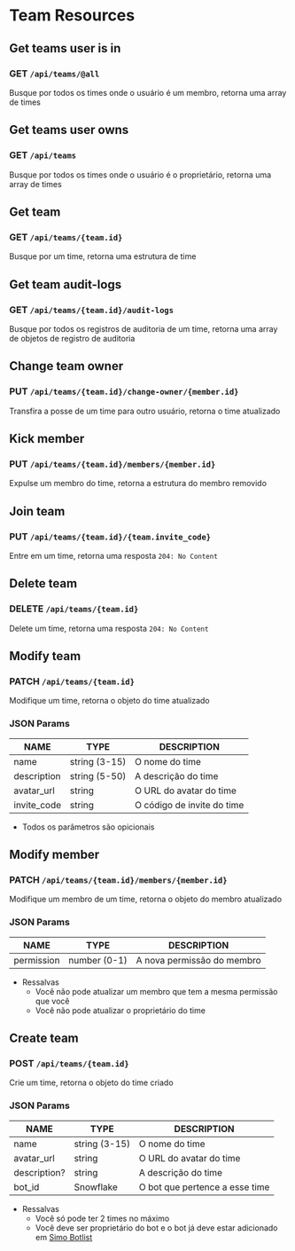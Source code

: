 # Team Resources

## Get teams user is in

### GET `/api/teams/@all`

Busque por todos os times onde o usuário é um membro, retorna uma array de times

## Get teams user owns

### GET `/api/teams`

Busque por todos os times onde o usuário é o proprietário, retorna uma array de times

## Get team

### GET `/api/teams/{team.id}`

Busque por um time, retorna uma estrutura de time

## Get team audit-logs

### GET `/api/teams/{team.id}/audit-logs`

Busque por todos os registros de auditoria de um time, retorna uma array de objetos
de registro de auditoria

## Change team owner

### PUT `/api/teams/{team.id}/change-owner/{member.id}`

Transfira a posse de um time para outro usuário, retorna o time atualizado

## Kick member

### PUT `/api/teams/{team.id}/members/{member.id}`

Expulse um membro do time, retorna a estrutura do membro removido

## Join team

### PUT `/api/teams/{team.id}/{team.invite_code}`

Entre em um time, retorna uma resposta `204: No Content`

## Delete team

### DELETE `/api/teams/{team.id}`

Delete um time, retorna uma resposta `204: No Content`

## Modify team

### PATCH `/api/teams/{team.id}`

Modifique um time, retorna o objeto do time atualizado

### JSON Params

| NAME        | TYPE          | DESCRIPTION                |
| ----------- | ------------- | -------------------------- |
| name        | string (3-15) | O nome do time             |
| description | string (5-50) | A descrição do time        |
| avatar_url  | string        | O URL do avatar do time    |
| invite_code | string        | O código de invite do time |

-   Todos os parâmetros são opicionais

## Modify member

### PATCH `/api/teams/{team.id}/members/{member.id}`

Modifique um membro de um time, retorna o objeto do membro atualizado

### JSON Params

| NAME       | TYPE         | DESCRIPTION                |
| ---------- | ------------ | -------------------------- |
| permission | number (0-1) | A nova permissão do membro |

-   Ressalvas
    -   Você não pode atualizar um membro que tem a mesma permissão que você
    -   Você não pode atualizar o proprietário do time

## Create team

### POST `/api/teams/{team.id}`

Crie um time, retorna o objeto do time criado

### JSON Params

| NAME         | TYPE          | DESCRIPTION                    |
| ------------ | ------------- | ------------------------------ |
| name         | string (3-15) | O nome do time                 |
| avatar_url   | string        | O URL do avatar do time        |
| description? | string        | A descrição do time            |
| bot_id       | Snowflake     | O bot que pertence a esse time |

-   Ressalvas
    -   Você só pode ter 2 times no máximo
    -   Você deve ser proprietário do bot e o bot já deve estar adicionado em [Simo Botlist](bombadeagua.life)
